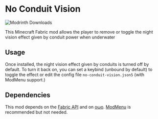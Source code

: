 # No Conduit Vision

![Modrinth Downloads](https://img.shields.io/modrinth/dt/AVyVo6om)

This Minecraft Fabric mod allows the player to remove or toggle the night vision effect given by conduit power when underwater

## Usage

Once installed, the night vision effect given by conduits is turned off by default.
To turn it back on, you can set a keybind (unbound by default) to toggle the effect
or edit the config file `no-conduit-vision.json5` (with ModMenu support.)

## Dependencies

This mod depends on the [Fabric API](https://modrinth.com/mod/fabric-api) and on [oωo](https://modrinth.com/mod/owo-lib).
[ModMenu](https://modrinth.com/mod/modmenu) is recommended but not needed.
